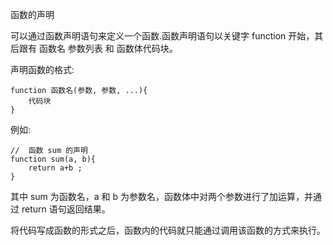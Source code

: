 函数的声明

可以通过函数声明语句来定义一个函数.函数声明语句以关键字 function 开始，其后跟有 函数名 参数列表 和 函数体代码块。

声明函数的格式:

    function 函数名(参数, 参数, ...){
        代码块
    }

例如:

    //  函数 sum 的声明
    function sum(a, b){
        return a+b ;
    }

其中 sum 为函数名，a 和 b 为参数名，函数体中对两个参数进行了加运算，并通过 return 语句返回结果。

将代码写成函数的形式之后，函数内的代码就只能通过调用该函数的方式来执行。

